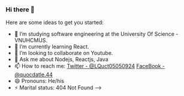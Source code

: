 ### Hi there 👋

Here are some ideas to get you started:

- 🔭 I’m studying software engineering at the University Of Science - VNUHCMUS.
- 🌱 I’m currently learning React.
- 👯 I’m looking to collaborate on Youtube.
- 💬 Ask me about Nodejs, Reactjs, Java
- 📫 How to reach me:  [Twitter - @LQuct05050924](https://twitter.com/LQuct05050924) [FaceBook - @quocdatle.44](https://www.facebook.com/quocdatle.44/)
- 😄 Pronouns: He/his
- ⚡ Marital status: 404 Not Found
-->
